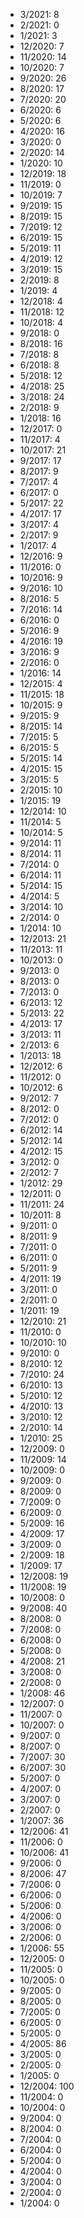 *  3/2021: 8
*  2/2021: 0
*  1/2021: 3
*  12/2020: 7
*  11/2020: 14
*  10/2020: 7
*  9/2020: 26
*  8/2020: 17
*  7/2020: 20
*  6/2020: 6
*  5/2020: 6
*  4/2020: 16
*  3/2020: 0
*  2/2020: 14
*  1/2020: 10
*  12/2019: 18
*  11/2019: 0
*  10/2019: 7
*  9/2019: 15
*  8/2019: 15
*  7/2019: 12
*  6/2019: 15
*  5/2019: 11
*  4/2019: 12
*  3/2019: 15
*  2/2019: 8
*  1/2019: 4
*  12/2018: 4
*  11/2018: 12
*  10/2018: 4
*  9/2018: 0
*  8/2018: 16
*  7/2018: 8
*  6/2018: 8
*  5/2018: 12
*  4/2018: 25
*  3/2018: 24
*  2/2018: 9
*  1/2018: 16
*  12/2017: 0
*  11/2017: 4
*  10/2017: 21
*  9/2017: 17
*  8/2017: 9
*  7/2017: 4
*  6/2017: 0
*  5/2017: 22
*  4/2017: 17
*  3/2017: 4
*  2/2017: 9
*  1/2017: 4
*  12/2016: 9
*  11/2016: 0
*  10/2016: 9
*  9/2016: 10
*  8/2016: 5
*  7/2016: 14
*  6/2016: 0
*  5/2016: 9
*  4/2016: 19
*  3/2016: 9
*  2/2016: 0
*  1/2016: 14
*  12/2015: 4
*  11/2015: 18
*  10/2015: 9
*  9/2015: 9
*  8/2015: 14
*  7/2015: 5
*  6/2015: 5
*  5/2015: 14
*  4/2015: 15
*  3/2015: 5
*  2/2015: 10
*  1/2015: 19
*  12/2014: 10
*  11/2014: 5
*  10/2014: 5
*  9/2014: 11
*  8/2014: 11
*  7/2014: 0
*  6/2014: 11
*  5/2014: 15
*  4/2014: 5
*  3/2014: 10
*  2/2014: 0
*  1/2014: 10
*  12/2013: 21
*  11/2013: 11
*  10/2013: 0
*  9/2013: 0
*  8/2013: 0
*  7/2013: 0
*  6/2013: 12
*  5/2013: 22
*  4/2013: 17
*  3/2013: 11
*  2/2013: 6
*  1/2013: 18
*  12/2012: 6
*  11/2012: 0
*  10/2012: 6
*  9/2012: 7
*  8/2012: 0
*  7/2012: 0
*  6/2012: 14
*  5/2012: 14
*  4/2012: 15
*  3/2012: 0
*  2/2012: 7
*  1/2012: 29
*  12/2011: 0
*  11/2011: 24
*  10/2011: 8
*  9/2011: 0
*  8/2011: 9
*  7/2011: 0
*  6/2011: 0
*  5/2011: 9
*  4/2011: 19
*  3/2011: 0
*  2/2011: 0
*  1/2011: 19
*  12/2010: 21
*  11/2010: 0
*  10/2010: 10
*  9/2010: 0
*  8/2010: 12
*  7/2010: 24
*  6/2010: 13
*  5/2010: 12
*  4/2010: 13
*  3/2010: 12
*  2/2010: 14
*  1/2010: 25
*  12/2009: 0
*  11/2009: 14
*  10/2009: 0
*  9/2009: 0
*  8/2009: 0
*  7/2009: 0
*  6/2009: 0
*  5/2009: 16
*  4/2009: 17
*  3/2009: 0
*  2/2009: 18
*  1/2009: 17
*  12/2008: 19
*  11/2008: 19
*  10/2008: 0
*  9/2008: 40
*  8/2008: 0
*  7/2008: 0
*  6/2008: 0
*  5/2008: 0
*  4/2008: 21
*  3/2008: 0
*  2/2008: 0
*  1/2008: 46
*  12/2007: 0
*  11/2007: 0
*  10/2007: 0
*  9/2007: 0
*  8/2007: 0
*  7/2007: 30
*  6/2007: 30
*  5/2007: 0
*  4/2007: 0
*  3/2007: 0
*  2/2007: 0
*  1/2007: 36
*  12/2006: 41
*  11/2006: 0
*  10/2006: 41
*  9/2006: 0
*  8/2006: 47
*  7/2006: 0
*  6/2006: 0
*  5/2006: 0
*  4/2006: 0
*  3/2006: 0
*  2/2006: 0
*  1/2006: 55
*  12/2005: 0
*  11/2005: 0
*  10/2005: 0
*  9/2005: 0
*  8/2005: 0
*  7/2005: 0
*  6/2005: 0
*  5/2005: 0
*  4/2005: 86
*  3/2005: 0
*  2/2005: 0
*  1/2005: 0
*  12/2004: 100
*  11/2004: 0
*  10/2004: 0
*  9/2004: 0
*  8/2004: 0
*  7/2004: 0
*  6/2004: 0
*  5/2004: 0
*  4/2004: 0
*  3/2004: 0
*  2/2004: 0
*  1/2004: 0